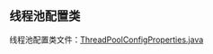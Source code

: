 ## 线程池配置类

线程池配置类文件：[ThreadPoolConfigProperties.java](..%2F..%2Facedia-common-core%2Fsrc%2Fmain%2Fjava%2Fcom%2Facedia%2Fcommon%2Fcore%2Fproperties%2FThreadPoolConfigProperties.java)
